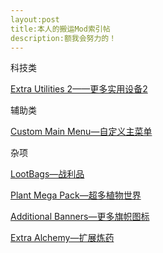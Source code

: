 ```yaml
---
layout:post
title:本人的搬运Mod索引帖
description:额我会努力的！
---
```


科技类

[Extra Utilities 2——更多实用设备2](<http://www.mcbbs.net/thread-868981-1-1.html>)

辅助类

[Custom Main Menu—自定义主菜单](<http://www.mcbbs.net/thread-868308-1-1.html>)

杂项

[LootBags—战利品](<http://www.mcbbs.net/thread-720841-1-1.html>)

[Plant Mega Pack—超多植物世界](<http://www.mcbbs.net/thread-871764-1-1.html>)

[Additional Banners—更多旗帜图标](<http://www.mcbbs.net/thread-871814-1-1.html>)

[Extra Alchemy—扩展炼药](http://www.mcbbs.net/thread-871236-1-1.html)
